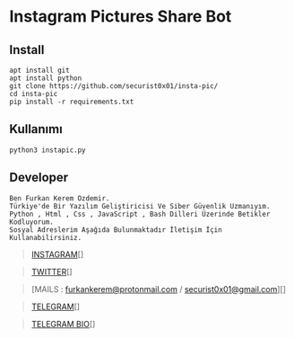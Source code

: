 # Instagram Pictures Share Bot

## Install

    apt install git
    apt install python
    git clone https://github.com/securist0x01/insta-pic/
    cd insta-pic
    pip install -r requirements.txt

## Kullanımı

    python3 instapic.py

## Developer
    Ben Furkan Kerem Özdemir.
    Türkiye'de Bir Yazılım Geliştiricisi Ve Siber Güvenlik Uzmanıyım.
    Python , Html , Css , JavaScript , Bash Dilleri Üzerinde Betikler Kodluyorum.
    Sosyal Adreslerim Aşağıda Bulunmaktadır İletişim İçin Kullanabilirsiniz.
    
   > [INSTAGRAM](https://Instagram.com/securist0x01/)[]
    
   > [TWITTER](https://twitter.com/securist0x01)[]
    
   > [MAILS : furkankerem@protonmail.com / securist0x01@gmail.com][]
    
   > [TELEGRAM](t.me/securist0x01)[]
    
   > [TELEGRAM BIO](https://t.me/securistbio)[]
